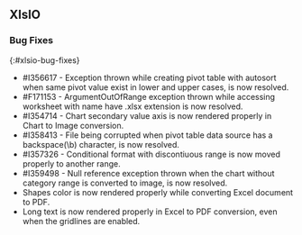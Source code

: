 ## XlsIO

### Bug Fixes
{:#xlsio-bug-fixes}

* \#I356617 - Exception thrown while creating pivot table with autosort when same pivot value exist in lower and upper cases, is now resolved.
* \#F171153 - ArgumentOutOfRange exception thrown while accessing worksheet with name have .xlsx extension is now resolved.
* \#I354714 - Chart secondary value axis is now rendered properly in Chart to Image conversion.
* \#I358413 - File being corrupted when pivot table data source has a backspace(\b) character, is now resolved.
* \#I357326 - Conditional format with discontiuous range is now moved properly to another range.
* \#I359498 - Null reference exception thrown when the chart without category range is converted to image, is now resolved.
* Shapes color is now rendered properly while converting Excel document to PDF.
* Long text is now rendered properly in Excel to PDF conversion, even when the gridlines are enabled.
